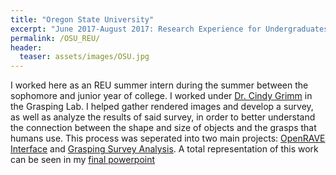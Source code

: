 ```yaml
---
title: "Oregon State University"
excerpt: "June 2017-August 2017: Research Experience for Undergraduates Intern"
permalink: /OSU_REU/
header:
  teaser: assets/images/OSU.jpg
---
```


I worked here as an REU summer intern during the summer between the sophomore and junior year of college.  I worked under [Dr. Cindy Grimm](http://mime.oregonstate.edu/people/grimm) in the Grasping Lab.  I helped gather rendered images and develop a survey, as well as analyze the results of said survey, in order to better understand the connection between the shape and size of objects and the grasps that humans use.  This process was seperated into two main projects: [OpenRAVE Interface](https://vlthrasher.github.io/projects/03OpenRAVEInterface/) and [Grasping Survey Analysis](https://vlthrasher.github.io/projects/02GraspingSurveyAnalysis/).  A total representation of this work can be seen in my [final powerpoint](https://vlthrasher.github.io/assets/documents/PresentationNotes.pdf)
